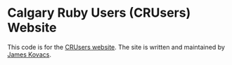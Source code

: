 # Calgary Ruby Users (CRUsers) Website
This code is for the [CRUsers website](http://crusers.org). The site is written and maintained by [James Kovacs](mailto:jkovacs@post.harvard.edu).

